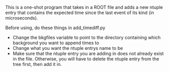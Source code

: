 This is a one-shot program that takes in a ROOT file and adds a new
ntuple entry that contains the expected time since the last event of
its kind (in microseconds).

Before using, do these things in add_timediff.py
  - Change the bkgfiles variable to point to the directory containing which
    background you want to append times to
  - Change what you want the ntuple entrys name to be
  - Make sure that the ntuple entry you are adding in does not already
    exist in the file.  Otherwise, you will have to delete the ntuple
    entry from the tree first, then add it in.

